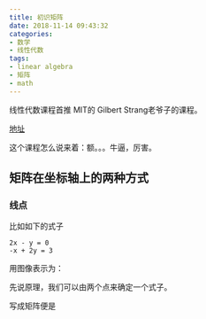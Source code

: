 ```yaml
---
title: 初识矩阵
date: 2018-11-14 09:43:32
categories:
- 数学
- 线性代数
tags:
- linear algebra
- 矩阵
- math
---
```

线性代数课程首推  MIT的 Gilbert Strang老爷子的课程。

[地址](http://t.cn/RmyqB2v)

这个课程怎么说来着：额。。。牛逼，厉害。

<!-- more -->

## 矩阵在坐标轴上的两种方式

### 线点

比如如下的式子

	2x - y = 0
	-x + 2y = 3
	
用图像表示为：

先说原理，我们可以由两个点来确定一个式子。

写成矩阵便是
